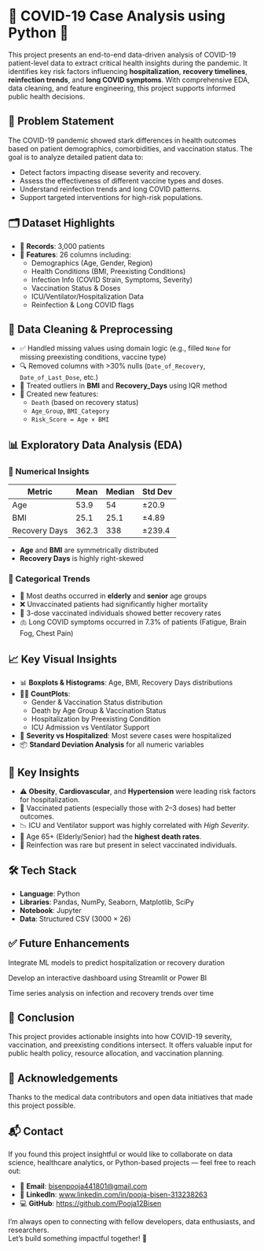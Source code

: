 # 🦠 COVID-19 Case Analysis using Python 🧬

This project presents an end-to-end data-driven analysis of COVID-19 patient-level data to extract critical health insights during the pandemic. It identifies key risk factors influencing **hospitalization**, **recovery timelines**, **reinfection trends**, and **long COVID symptoms**. With comprehensive EDA, data cleaning, and feature engineering, this project supports informed public health decisions.


## 📌 Problem Statement

The COVID-19 pandemic showed stark differences in health outcomes based on patient demographics, comorbidities, and vaccination status. The goal is to analyze detailed patient data to:
- Detect factors impacting disease severity and recovery.
- Assess the effectiveness of different vaccine types and doses.
- Understand reinfection trends and long COVID patterns.
- Support targeted interventions for high-risk populations.


## 🗂️ Dataset Highlights

- 🔢 **Records**: 3,000 patients
- 📌 **Features**: 26 columns including:
  - Demographics (Age, Gender, Region)
  - Health Conditions (BMI, Preexisting Conditions)
  - Infection Info (COVID Strain, Symptoms, Severity)
  - Vaccination Status & Doses
  - ICU/Ventilator/Hospitalization Data
  - Reinfection & Long COVID flags


## 🧹 Data Cleaning & Preprocessing

- ✅ Handled missing values using domain logic (e.g., filled `None` for missing preexisting conditions, vaccine type)
- 🔍 Removed columns with >30% nulls (`Date_of_Recovery`, `Date_of_Last_Dose`, etc.)
- 🧾 Treated outliers in **BMI** and **Recovery_Days** using IQR method
- 🧠 Created new features:
  - `Death` (based on recovery status)
  - `Age_Group`, `BMI_Category`
  - `Risk_Score = Age × BMI`

## 📊 Exploratory Data Analysis (EDA)

### 🔢 Numerical Insights
| Metric | Mean | Median | Std Dev |
|--------|------|--------|---------|
| Age | 53.9 | 54 | ±20.9 |
| BMI | 25.1 | 25.1 | ±4.89 |
| Recovery Days | 362.3 | 338 | ±239.4 |

- **Age** and **BMI** are symmetrically distributed
- **Recovery Days** is highly right-skewed

### 🧾 Categorical Trends
- 🧓 Most deaths occurred in **elderly** and **senior** age groups
- ❌ Unvaccinated patients had significantly higher mortality
- 💉 3-dose vaccinated individuals showed better recovery rates
- 🫁 Long COVID symptoms occurred in 7.3% of patients (Fatigue, Brain Fog, Chest Pain)


## 📈 Key Visual Insights

- 📊 **Boxplots & Histograms**: Age, BMI, Recovery Days distributions
- 🧍‍♂️ **CountPlots**:
  - Gender & Vaccination Status distribution
  - Death by Age Group & Vaccination Status
  - Hospitalization by Preexisting Condition
  - ICU Admission vs Ventilator Support
- 🧪 **Severity vs Hospitalized**: Most severe cases were hospitalized
- 📦 **Standard Deviation Analysis** for all numeric variables


## 🧠 Key Insights

- ⚠️ **Obesity**, **Cardiovascular**, and **Hypertension** were leading risk factors for hospitalization.
- 💉 Vaccinated patients (especially those with 2–3 doses) had better outcomes.
- 📉 ICU and Ventilator support was highly correlated with *High Severity*.
- 🧓 Age 65+ (Elderly/Senior) had the **highest death rates**.
- 🔄 Reinfection was rare but present in select vaccinated individuals.


## 🛠️ Tech Stack

- **Language**: Python
- **Libraries**: Pandas, NumPy, Seaborn, Matplotlib, SciPy
- **Notebook**: Jupyter
- **Data**: Structured CSV (3000 × 26)


## ✅ Future Enhancements
Integrate ML models to predict hospitalization or recovery duration

Develop an interactive dashboard using Streamlit or Power BI

Time series analysis on infection and recovery trends over time

## 📌 Conclusion
This project provides actionable insights into how COVID-19 severity, vaccination, and preexisting conditions intersect. It offers valuable input for public health policy, resource allocation, and vaccination planning.

## 🙌 Acknowledgements
Thanks to the medical data contributors and open data initiatives that made this project possible.

## 📬 Contact

If you found this project insightful or would like to collaborate on data science, healthcare analytics, or Python-based projects — feel free to reach out:

- 📧 **Email**: bisenpooja441801@gmail.com  
- 💼 **LinkedIn**: www.linkedin.com/in/pooja-bisen-313238263  
- 💻 **GitHub**: https://github.com/Pooja12Bisen

I’m always open to connecting with fellow developers, data enthusiasts, and researchers.  
Let’s build something impactful together! 🚀


